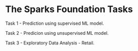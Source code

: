 # The Sparks Foundation Tasks
Task 1 - Prediction using supervised ML model.

Task 2 - Predicion using unsupervised ML model.

Task 3 - Exploratory Data Analysis - Retail.
